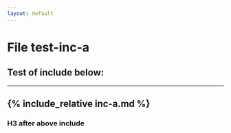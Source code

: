 ```yaml
---
layout: default
---
```

# File test-inc-a
## Test of include below:
---
{% include_relative inc-a.md %}
---
### H3 after above include
